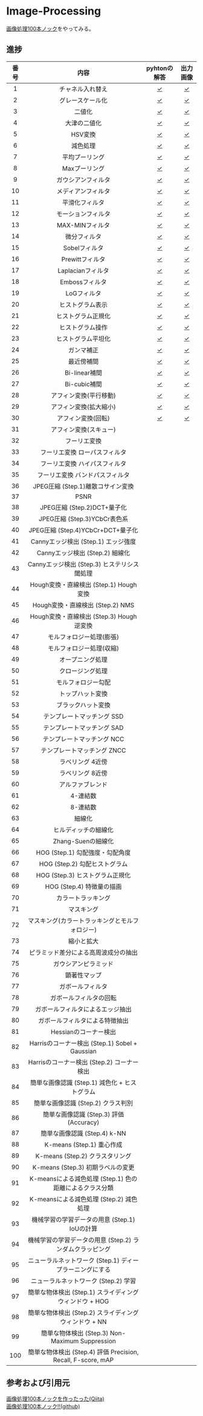 # Image-Processing

[画像処理100本ノック](https://qiita.com/yoyoyo_/items/2ef53f47f87dcf5d1e14)をやってみる。

## 進捗

| 番号 | 内容 | pyhtonの解答 | 出力画像 |
|:----:|:----:|:----:|:----:|
| 1 | チャネル入れ替え | [✓](https://github.com/HirokiNishimoto/Image_Processing/blob/master/solve_python/solve01.py) | [✓](https://github.com/HirokiNishimoto/Image_Processing/blob/master/img/out/q_01.png) |
| 2 | グレースケール化 | [✓](https://github.com/HirokiNishimoto/Image_Processing/blob/master/solve_python/solve02.py) | [✓](https://github.com/HirokiNishimoto/Image_Processing/blob/master/img/out/q_02.png) |
| 3 | 二値化 | [✓](https://github.com/HirokiNishimoto/Image_Processing/blob/master/solve_python/solve03.py) | [✓](https://github.com/HirokiNishimoto/Image_Processing/blob/master/img/out/q_03.png) |
| 4 | 大津の二値化 | [✓](https://github.com/HirokiNishimoto/Image_Processing/blob/master/solve_python/solve04.py) | [✓](https://github.com/HirokiNishimoto/Image_Processing/blob/master/img/out/q_04.png) |
| 5 | HSV変換 | [✓](https://github.com/HirokiNishimoto/Image_Processing/blob/master/solve_python/solve05.py) | [✓](https://github.com/HirokiNishimoto/Image_Processing/blob/master/img/out/q_05.png) |
| 6 | 減色処理 | [✓](https://github.com/HirokiNishimoto/Image_Processing/blob/master/solve_python/solve06.py) | [✓](https://github.com/HirokiNishimoto/Image_Processing/blob/master/img/out/q_06.png) |
| 7 | 平均プーリング | [✓](https://github.com/HirokiNishimoto/Image_Processing/blob/master/solve_python/solve07.py) | [✓](https://github.com/HirokiNishimoto/Image_Processing/blob/master/img/out/q_07.png) |
| 8 | Maxプーリング | [✓](https://github.com/HirokiNishimoto/Image_Processing/blob/master/solve_python/solve08.py) | [✓](https://github.com/HirokiNishimoto/Image_Processing/blob/master/img/out/q_08.png) |
| 9 | ガウシアンフィルタ | [✓](https://github.com/HirokiNishimoto/Image_Processing/blob/master/solve_python/solve09.py) | [✓](https://github.com/HirokiNishimoto/Image_Processing/blob/master/img/out/q_09.png) |
| 10 | メディアンフィルタ | [✓](https://github.com/HirokiNishimoto/Image_Processing/blob/master/solve_python/solve10.py) | [✓](https://github.com/HirokiNishimoto/Image_Processing/blob/master/img/out/q_10.png) |
| 11 | 平滑化フィルタ | [✓](https://github.com/HirokiNishimoto/Image_Processing/blob/master/solve_python/solve11.py) | [✓](https://github.com/HirokiNishimoto/Image_Processing/blob/master/img/out/q_11.png) |
| 12 | モーションフィルタ | [✓](https://github.com/HirokiNishimoto/Image_Processing/blob/master/solve_python/solve12.py) | [✓](https://github.com/HirokiNishimoto/Image_Processing/blob/master/img/out/q_12.png) |
| 13 | MAX-MINフィルタ | [✓](https://github.com/HirokiNishimoto/Image_Processing/blob/master/solve_python/solve13.py) | [✓](https://github.com/HirokiNishimoto/Image_Processing/blob/master/img/out/q_13.png) |
| 14 | 微分フィルタ | [✓](https://github.com/HirokiNishimoto/Image_Processing/blob/master/solve_python/solve14.py) | [✓](https://github.com/HirokiNishimoto/Image_Processing/blob/master/img/out/q_14.png) |
| 15 | Sobelフィルタ | [✓](https://github.com/HirokiNishimoto/Image_Processing/blob/master/solve_python/solve15.py) | [✓](https://github.com/HirokiNishimoto/Image_Processing/blob/master/img/out/q_15.png) |
| 16 | Prewittフィルタ | [✓](https://github.com/HirokiNishimoto/Image_Processing/blob/master/solve_python/solve16.py) | [✓](https://github.com/HirokiNishimoto/Image_Processing/blob/master/img/out/q_16.png) |
| 17 | Laplacianフィルタ | [✓](https://github.com/HirokiNishimoto/Image_Processing/blob/master/solve_python/solve17.py) | [✓](https://github.com/HirokiNishimoto/Image_Processing/blob/master/img/out/q_17.png) |
| 18 | Embossフィルタ | [✓](https://github.com/HirokiNishimoto/Image_Processing/blob/master/solve_python/solve18.py) | [✓](https://github.com/HirokiNishimoto/Image_Processing/blob/master/img/out/q_18.png) |
| 19 | LoGフィルタ | [✓](https://github.com/HirokiNishimoto/Image_Processing/blob/master/solve_python/solve19.py) | [✓](https://github.com/HirokiNishimoto/Image_Processing/blob/master/img/out/q_19.png) |
| 20 | ヒストグラム表示 | [✓](https://github.com/HirokiNishimoto/Image_Processing/blob/master/solve_python/solve20.py) | [✓](https://github.com/HirokiNishimoto/Image_Processing/blob/master/img/out/q_20.png) |
| 21 | ヒストグラム正規化 | [✓](https://github.com/HirokiNishimoto/Image_Processing/blob/master/solve_python/solve21.py) | [✓](https://github.com/HirokiNishimoto/Image_Processing/blob/master/img/out/q_21.png) |
| 22 | ヒストグラム操作 | [✓](https://github.com/HirokiNishimoto/Image_Processing/blob/master/solve_python/solve22.py) | [✓](https://github.com/HirokiNishimoto/Image_Processing/blob/master/img/out/q_22.png) |
| 23 | ヒストグラム平坦化 | [✓](https://github.com/HirokiNishimoto/Image_Processing/blob/master/solve_python/solve23.py) | [✓](https://github.com/HirokiNishimoto/Image_Processing/blob/master/img/out/q_23.png) |
| 24 | ガンマ補正 | [✓](https://github.com/HirokiNishimoto/Image_Processing/blob/master/solve_python/solve24.py) | [✓](https://github.com/HirokiNishimoto/Image_Processing/blob/master/img/out/q_24.png) |
| 25 | 最近傍補間 | [✓](https://github.com/HirokiNishimoto/Image_Processing/blob/master/solve_python/solve25.py) | [✓](https://github.com/HirokiNishimoto/Image_Processing/blob/master/img/out/q_25.png) |
| 26 | Bi-linear補間 | [✓](https://github.com/HirokiNishimoto/Image_Processing/blob/master/solve_python/solve26.py) | [✓](https://github.com/HirokiNishimoto/Image_Processing/blob/master/img/out/q_26.png) |
| 27 | Bi-cubic補間 | [✓](https://github.com/HirokiNishimoto/Image_Processing/blob/master/solve_python/solve27.py) | [✓](https://github.com/HirokiNishimoto/Image_Processing/blob/master/img/out/q_27.png) |
| 28 | アフィン変換(平行移動) | [✓](https://github.com/HirokiNishimoto/Image_Processing/blob/master/solve_python/solve28.py) | [✓](https://github.com/HirokiNishimoto/Image_Processing/blob/master/img/out/q_28.png) |
| 29 | アフィン変換(拡大縮小) | [✓](https://github.com/HirokiNishimoto/Image_Processing/blob/master/solve_python/solve29.py) | [✓](https://github.com/HirokiNishimoto/Image_Processing/blob/master/img/out/q_29.png) |
| 30 | アフィン変換(回転) | [✓](https://github.com/HirokiNishimoto/Image_Processing/blob/master/solve_python/solve30.py) | [✓](https://github.com/HirokiNishimoto/Image_Processing/blob/master/img/out/q_30.png) |
| 31 | アフィン変換(スキュー) | [](https://github.com/HirokiNishimoto/Image_Processing/blob/master/solve_python/solve31.py) | [](https://github.com/HirokiNishimoto/Image_Processing/blob/master/img/out/q_31.png) |
| 32 | フーリエ変換 | [](https://github.com/HirokiNishimoto/Image_Processing/blob/master/solve_python/solve32.py) | [](https://github.com/HirokiNishimoto/Image_Processing/blob/master/img/out/q_32.png) |
| 33 | フーリエ変換 ローパスフィルタ | [](https://github.com/HirokiNishimoto/Image_Processing/blob/master/solve_python/solve33.py) | [](https://github.com/HirokiNishimoto/Image_Processing/blob/master/img/out/q_33.png) |
| 34 | フーリエ変換 ハイパスフィルタ | [](https://github.com/HirokiNishimoto/Image_Processing/blob/master/solve_python/solve34.py) | [](https://github.com/HirokiNishimoto/Image_Processing/blob/master/img/out/q_34.png) |
| 35 | フーリエ変換 バンドパスフィルタ | [](https://github.com/HirokiNishimoto/Image_Processing/blob/master/solve_python/solve35.py) | [](https://github.com/HirokiNishimoto/Image_Processing/blob/master/img/out/q_35.png) |
| 36 | JPEG圧縮 (Step.1)離散コサイン変換 | [](https://github.com/HirokiNishimoto/Image_Processing/blob/master/solve_python/solve36.py) | [](https://github.com/HirokiNishimoto/Image_Processing/blob/master/img/out/q_36.png) |
| 37 | PSNR | [](https://github.com/HirokiNishimoto/Image_Processing/blob/master/solve_python/solve37.py) | [](https://github.com/HirokiNishimoto/Image_Processing/blob/master/img/out/q_37.png) |
| 38 | JPEG圧縮 (Step.2)DCT+量子化 | [](https://github.com/HirokiNishimoto/Image_Processing/blob/master/solve_python/solve38.py) | [](https://github.com/HirokiNishimoto/Image_Processing/blob/master/img/out/q_38.png) |
| 39 | JPEG圧縮 (Step.3)YCbCr表色系 | [](https://github.com/HirokiNishimoto/Image_Processing/blob/master/solve_python/solve39.py) | [](https://github.com/HirokiNishimoto/Image_Processing/blob/master/img/out/q_39.png) |
| 40 | JPEG圧縮 (Step.4)YCbCr+DCT+量子化 | [](https://github.com/HirokiNishimoto/Image_Processing/blob/master/solve_python/solve40.py) | [](https://github.com/HirokiNishimoto/Image_Processing/blob/master/img/out/q_40.png) |
| 41 | Cannyエッジ検出 (Step.1) エッジ強度 | [](https://github.com/HirokiNishimoto/Image_Processing/blob/master/solve_python/solve41.py) | [](https://github.com/HirokiNishimoto/Image_Processing/blob/master/img/out/q_41.png) |
| 42 | Cannyエッジ検出 (Step.2) 細線化 | [](https://github.com/HirokiNishimoto/Image_Processing/blob/master/solve_python/solve42.py) | [](https://github.com/HirokiNishimoto/Image_Processing/blob/master/img/out/q_42.png) |
| 43 | Cannyエッジ検出 (Step.3) ヒステリシス閾処理 | [](https://github.com/HirokiNishimoto/Image_Processing/blob/master/solve_python/solve43.py) | [](https://github.com/HirokiNishimoto/Image_Processing/blob/master/img/out/q_43.png) |
| 44 | Hough変換・直線検出 (Step.1) Hough変換 | [](https://github.com/HirokiNishimoto/Image_Processing/blob/master/solve_python/solve44.py) | [](https://github.com/HirokiNishimoto/Image_Processing/blob/master/img/out/q_44.png) |
| 45 | Hough変換・直線検出 (Step.2) NMS | [](https://github.com/HirokiNishimoto/Image_Processing/blob/master/solve_python/solve45.py) | [](https://github.com/HirokiNishimoto/Image_Processing/blob/master/img/out/q_45.png) |
| 46 | Hough変換・直線検出 (Step.3) Hough逆変換 | [](https://github.com/HirokiNishimoto/Image_Processing/blob/master/solve_python/solve46.py) | [](https://github.com/HirokiNishimoto/Image_Processing/blob/master/img/out/q_46.png) |
| 47 | モルフォロジー処理(膨張) | [](https://github.com/HirokiNishimoto/Image_Processing/blob/master/solve_python/solve47.py) | [](https://github.com/HirokiNishimoto/Image_Processing/blob/master/img/out/q_47.png) |
| 48 | モルフォロジー処理(収縮) | [](https://github.com/HirokiNishimoto/Image_Processing/blob/master/solve_python/solve48.py) | [](https://github.com/HirokiNishimoto/Image_Processing/blob/master/img/out/q_48.png) |
| 49 | オープニング処理 | [](https://github.com/HirokiNishimoto/Image_Processing/blob/master/solve_python/solve49.py) | [](https://github.com/HirokiNishimoto/Image_Processing/blob/master/img/out/q_49.png) |
| 50 | クロージング処理 | [](https://github.com/HirokiNishimoto/Image_Processing/blob/master/solve_python/solve50.py) | [](https://github.com/HirokiNishimoto/Image_Processing/blob/master/img/out/q_50.png) |
| 51 | モルフォロジー勾配 | [](https://github.com/HirokiNishimoto/Image_Processing/blob/master/solve_python/solve51.py) | [](https://github.com/HirokiNishimoto/Image_Processing/blob/master/img/out/q_51.png) |
| 52 | トップハット変換 | [](https://github.com/HirokiNishimoto/Image_Processing/blob/master/solve_python/solve52.py) | [](https://github.com/HirokiNishimoto/Image_Processing/blob/master/img/out/q_52.png) |
| 53 | ブラックハット変換 | [](https://github.com/HirokiNishimoto/Image_Processing/blob/master/solve_python/solve53.py) | [](https://github.com/HirokiNishimoto/Image_Processing/blob/master/img/out/q_53.png) |
| 54 | テンプレートマッチング SSD | [](https://github.com/HirokiNishimoto/Image_Processing/blob/master/solve_python/solve54.py) | [](https://github.com/HirokiNishimoto/Image_Processing/blob/master/img/out/q_54.png) |
| 55 | テンプレートマッチング SAD | [](https://github.com/HirokiNishimoto/Image_Processing/blob/master/solve_python/solve55.py) | [](https://github.com/HirokiNishimoto/Image_Processing/blob/master/img/out/q_55.png) |
| 56 | テンプレートマッチング NCC | [](https://github.com/HirokiNishimoto/Image_Processing/blob/master/solve_python/solve56.py) | [](https://github.com/HirokiNishimoto/Image_Processing/blob/master/img/out/q_56.png) |
| 57 | テンプレートマッチング ZNCC | [](https://github.com/HirokiNishimoto/Image_Processing/blob/master/solve_python/solve57.py) | [](https://github.com/HirokiNishimoto/Image_Processing/blob/master/img/out/q_57.png) |
| 58 | ラベリング 4近傍 | [](https://github.com/HirokiNishimoto/Image_Processing/blob/master/solve_python/solve58.py) | [](https://github.com/HirokiNishimoto/Image_Processing/blob/master/img/out/q_58.png) |
| 59 | ラベリング 8近傍 | [](https://github.com/HirokiNishimoto/Image_Processing/blob/master/solve_python/solve59.py) | [](https://github.com/HirokiNishimoto/Image_Processing/blob/master/img/out/q_59.png) |
| 60 | アルファブレンド | [](https://github.com/HirokiNishimoto/Image_Processing/blob/master/solve_python/solve60.py) | [](https://github.com/HirokiNishimoto/Image_Processing/blob/master/img/out/q_60.png) |
| 61 | 4-連結数 | [](https://github.com/HirokiNishimoto/Image_Processing/blob/master/solve_python/solve61.py) | [](https://github.com/HirokiNishimoto/Image_Processing/blob/master/img/out/q_61.png) |
| 62 | 8-連結数 | [](https://github.com/HirokiNishimoto/Image_Processing/blob/master/solve_python/solve62.py) | [](https://github.com/HirokiNishimoto/Image_Processing/blob/master/img/out/q_62.png) |
| 63 | 細線化 | [](https://github.com/HirokiNishimoto/Image_Processing/blob/master/solve_python/solve63.py) | [](https://github.com/HirokiNishimoto/Image_Processing/blob/master/img/out/q_63.png) |
| 64 | ヒルディッチの細線化 | [](https://github.com/HirokiNishimoto/Image_Processing/blob/master/solve_python/solve64.py) | [](https://github.com/HirokiNishimoto/Image_Processing/blob/master/img/out/q_64.png) |
| 65 | Zhang-Suenの細線化 | [](https://github.com/HirokiNishimoto/Image_Processing/blob/master/solve_python/solve65.py) | [](https://github.com/HirokiNishimoto/Image_Processing/blob/master/img/out/q_65.png) |
| 66 | HOG (Step.1) 勾配強度・勾配角度 | [](https://github.com/HirokiNishimoto/Image_Processing/blob/master/solve_python/solve66.py) | [](https://github.com/HirokiNishimoto/Image_Processing/blob/master/img/out/q_66.png) |
| 67 | HOG (Step.2) 勾配ヒストグラム | [](https://github.com/HirokiNishimoto/Image_Processing/blob/master/solve_python/solve67.py) | [](https://github.com/HirokiNishimoto/Image_Processing/blob/master/img/out/q_67.png) |
| 68 | HOG (Step.3) ヒストグラム正規化 | [](https://github.com/HirokiNishimoto/Image_Processing/blob/master/solve_python/solve68.py) | [](https://github.com/HirokiNishimoto/Image_Processing/blob/master/img/out/q_68.png) |
| 69 | HOG (Step.4) 特徴量の描画 | [](https://github.com/HirokiNishimoto/Image_Processing/blob/master/solve_python/solve69.py) | [](https://github.com/HirokiNishimoto/Image_Processing/blob/master/img/out/q_69.png) |
| 70 | カラートラッキング | [](https://github.com/HirokiNishimoto/Image_Processing/blob/master/solve_python/solve70.py) | [](https://github.com/HirokiNishimoto/Image_Processing/blob/master/img/out/q_70.png) |
| 71 | マスキング | [](https://github.com/HirokiNishimoto/Image_Processing/blob/master/solve_python/solve71.py) | [](https://github.com/HirokiNishimoto/Image_Processing/blob/master/img/out/q_71.png) |
| 72 | マスキング(カラートラッキングとモルフォロジー) | [](https://github.com/HirokiNishimoto/Image_Processing/blob/master/solve_python/solve72.py) | [](https://github.com/HirokiNishimoto/Image_Processing/blob/master/img/out/q_72.png) |
| 73 | 縮小と拡大 | [](https://github.com/HirokiNishimoto/Image_Processing/blob/master/solve_python/solve73.py) | [](https://github.com/HirokiNishimoto/Image_Processing/blob/master/img/out/q_73.png) |
| 74 | ピラミッド差分による高周波成分の抽出 | [](https://github.com/HirokiNishimoto/Image_Processing/blob/master/solve_python/solve74.py) | [](https://github.com/HirokiNishimoto/Image_Processing/blob/master/img/out/q_74.png) |
| 75 | ガウシアンピラミッド | [](https://github.com/HirokiNishimoto/Image_Processing/blob/master/solve_python/solve75.py) | [](https://github.com/HirokiNishimoto/Image_Processing/blob/master/img/out/q_75.png) |
| 76 | 顕著性マップ | [](https://github.com/HirokiNishimoto/Image_Processing/blob/master/solve_python/solve76.py) | [](https://github.com/HirokiNishimoto/Image_Processing/blob/master/img/out/q_76.png) |
| 77 | ガボールフィルタ | [](https://github.com/HirokiNishimoto/Image_Processing/blob/master/solve_python/solve77.py) | [](https://github.com/HirokiNishimoto/Image_Processing/blob/master/img/out/q_77.png) |
| 78 | ガボールフィルタの回転 | [](https://github.com/HirokiNishimoto/Image_Processing/blob/master/solve_python/solve78.py) | [](https://github.com/HirokiNishimoto/Image_Processing/blob/master/img/out/q_78.png) |
| 79 | ガボールフィルタによるエッジ抽出 | [](https://github.com/HirokiNishimoto/Image_Processing/blob/master/solve_python/solve79.py) | [](https://github.com/HirokiNishimoto/Image_Processing/blob/master/img/out/q_79.png) |
| 80 | ガボールフィルタによる特徴抽出 | [](https://github.com/HirokiNishimoto/Image_Processing/blob/master/solve_python/solve80.py) | [](https://github.com/HirokiNishimoto/Image_Processing/blob/master/img/out/q_80.png) |
| 81 | Hessianのコーナー検出 | [](https://github.com/HirokiNishimoto/Image_Processing/blob/master/solve_python/solve81.py) | [](https://github.com/HirokiNishimoto/Image_Processing/blob/master/img/out/q_81.png) |
| 82 | Harrisのコーナー検出 (Step.1) Sobel + Gaussian | [](https://github.com/HirokiNishimoto/Image_Processing/blob/master/solve_python/solve82.py) | [](https://github.com/HirokiNishimoto/Image_Processing/blob/master/img/out/q_82.png) |
| 83 | Harrisのコーナー検出 (Step.2) コーナー検出 | [](https://github.com/HirokiNishimoto/Image_Processing/blob/master/solve_python/solve83.py) | [](https://github.com/HirokiNishimoto/Image_Processing/blob/master/img/out/q_83.png) |
| 84 | 簡単な画像認識 (Step.1) 減色化 + ヒストグラム | [](https://github.com/HirokiNishimoto/Image_Processing/blob/master/solve_python/solve84.py) | [](https://github.com/HirokiNishimoto/Image_Processing/blob/master/img/out/q_84.png) |
| 85 | 簡単な画像認識 (Step.2) クラス判別 | [](https://github.com/HirokiNishimoto/Image_Processing/blob/master/solve_python/solve85.py) | [](https://github.com/HirokiNishimoto/Image_Processing/blob/master/img/out/q_85.png) |
| 86 | 簡単な画像認識 (Step.3) 評価(Accuracy) | [](https://github.com/HirokiNishimoto/Image_Processing/blob/master/solve_python/solve86.py) | [](https://github.com/HirokiNishimoto/Image_Processing/blob/master/img/out/q_86.png) |
| 87 | 簡単な画像認識 (Step.4) k-NN | [](https://github.com/HirokiNishimoto/Image_Processing/blob/master/solve_python/solve87.py) | [](https://github.com/HirokiNishimoto/Image_Processing/blob/master/img/out/q_87.png) |
| 88 | K-means (Step.1) 重心作成 | [](https://github.com/HirokiNishimoto/Image_Processing/blob/master/solve_python/solve88.py) | [](https://github.com/HirokiNishimoto/Image_Processing/blob/master/img/out/q_88.png) |
| 89 | K-means (Step.2) クラスタリング | [](https://github.com/HirokiNishimoto/Image_Processing/blob/master/solve_python/solve89.py) | [](https://github.com/HirokiNishimoto/Image_Processing/blob/master/img/out/q_89.png) |
| 90 | K-means (Step.3) 初期ラベルの変更 | [](https://github.com/HirokiNishimoto/Image_Processing/blob/master/solve_python/solve90.py) | [](https://github.com/HirokiNishimoto/Image_Processing/blob/master/img/out/q_90.png) |
| 91 | K-meansによる減色処理 (Step.1) 色の距離によるクラス分類 | [](https://github.com/HirokiNishimoto/Image_Processing/blob/master/solve_python/solve91.py) | [](https://github.com/HirokiNishimoto/Image_Processing/blob/master/img/out/q_91.png) |
| 92 | K-meansによる減色処理 (Step.2) 減色処理 | [](https://github.com/HirokiNishimoto/Image_Processing/blob/master/solve_python/solve92.py) | [](https://github.com/HirokiNishimoto/Image_Processing/blob/master/img/out/q_92.png) |
| 93 | 機械学習の学習データの用意 (Step.1) IoUの計算 | [](https://github.com/HirokiNishimoto/Image_Processing/blob/master/solve_python/solve93.py) | [](https://github.com/HirokiNishimoto/Image_Processing/blob/master/img/out/q_93.png) |
| 94 | 機械学習の学習データの用意 (Step.2) ランダムクラッピング | [](https://github.com/HirokiNishimoto/Image_Processing/blob/master/solve_python/solve94.py) | [](https://github.com/HirokiNishimoto/Image_Processing/blob/master/img/out/q_94.png) |
| 95 | ニューラルネットワーク (Step.1) ディープラーニングにする | [](https://github.com/HirokiNishimoto/Image_Processing/blob/master/solve_python/solve95.py) | [](https://github.com/HirokiNishimoto/Image_Processing/blob/master/img/out/q_95.png) |
| 96 | ニューラルネットワーク (Step.2) 学習 | [](https://github.com/HirokiNishimoto/Image_Processing/blob/master/solve_python/solve96.py) | [](https://github.com/HirokiNishimoto/Image_Processing/blob/master/img/out/q_96.png) |
| 97 | 簡単な物体検出 (Step.1) スライディングウィンドウ + HOG | [](https://github.com/HirokiNishimoto/Image_Processing/blob/master/solve_python/solve97.py) | [](https://github.com/HirokiNishimoto/Image_Processing/blob/master/img/out/q_97.png) |
| 98 | 簡単な物体検出 (Step.2) スライディングウィンドウ + NN | [](https://github.com/HirokiNishimoto/Image_Processing/blob/master/solve_python/solve98.py) | [](https://github.com/HirokiNishimoto/Image_Processing/blob/master/img/out/q_98.png) |
| 99 | 簡単な物体検出 (Step.3) Non-Maximum Suppression | [](https://github.com/HirokiNishimoto/Image_Processing/blob/master/solve_python/solve99.py) | [](https://github.com/HirokiNishimoto/Image_Processing/blob/master/img/out/q_99.png) |
| 100 | 簡単な物体検出 (Step.4) 評価 Precision, Recall, F-score, mAP | [](https://github.com/HirokiNishimoto/Image_Processing/blob/master/solve_python/solve100.py) | [](https://github.com/HirokiNishimoto/Image_Processing/blob/master/img/out/q_100.png) |

## 参考および引用元
[画像処理100本ノックを作ったった(Qiita)](https://qiita.com/yoyoyo_/items/2ef53f47f87dcf5d1e14) <br>[画像処理100本ノック!!(github)](https://github.com/yoyoyo-yo/Gasyori100knock) <br>
